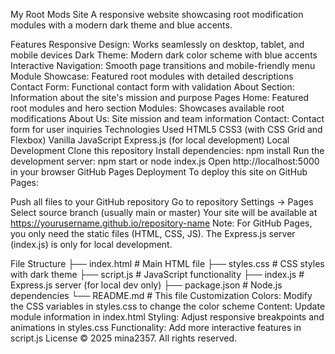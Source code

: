 My Root Mods Site
A responsive website showcasing root modification modules with a modern dark theme and blue accents.

Features
Responsive Design: Works seamlessly on desktop, tablet, and mobile devices
Dark Theme: Modern dark color scheme with blue accents
Interactive Navigation: Smooth page transitions and mobile-friendly menu
Module Showcase: Featured root modules with detailed descriptions
Contact Form: Functional contact form with validation
About Section: Information about the site's mission and purpose
Pages
Home: Featured root modules and hero section
Modules: Showcases available root modifications
About Us: Site mission and team information
Contact: Contact form for user inquiries
Technologies Used
HTML5
CSS3 (with CSS Grid and Flexbox)
Vanilla JavaScript
Express.js (for local development)
Local Development
Clone this repository
Install dependencies: npm install
Run the development server: npm start or node index.js
Open http://localhost:5000 in your browser
GitHub Pages Deployment
To deploy this site on GitHub Pages:

Push all files to your GitHub repository
Go to repository Settings → Pages
Select source branch (usually main or master)
Your site will be available at https://yourusername.github.io/repository-name
Note: For GitHub Pages, you only need the static files (HTML, CSS, JS). The Express.js server (index.js) is only for local development.

File Structure
├── index.html          # Main HTML file
├── styles.css          # CSS styles with dark theme
├── script.js           # JavaScript functionality
├── index.js            # Express.js server (for local dev only)
├── package.json        # Node.js dependencies
└── README.md           # This file
Customization
Colors: Modify the CSS variables in styles.css to change the color scheme
Content: Update module information in index.html
Styling: Adjust responsive breakpoints and animations in styles.css
Functionality: Add more interactive features in script.js
License
© 2025 mina2357. All rights reserved.
